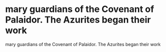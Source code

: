 # mary guardians of the Covenant of Palaidor. The Azurites began their work

mary guardians of the Covenant of Palaidor. The Azurites began their work